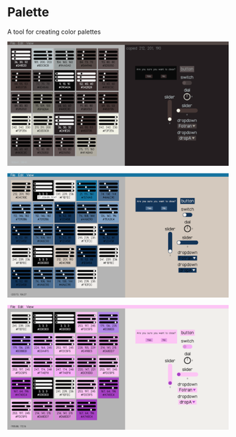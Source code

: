 # Palette

A tool for creating color palettes

![paletteColt](images/paletteColt.png)

![paletteNavy](images/paletteNavy.png)

![palettePastel](images/palettePastel.png)